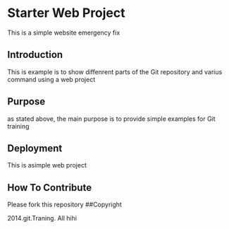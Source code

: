 # Starter Web Project
This is a simple website
emergency fix
## Introduction
This is example is to show diffenrent parts of the Git repository and varius command using a web project
## Purpose
as stated above, the main purpose is to provide simple examples for Git training
## Deployment
This is asimple web project
## How To Contribute
Please fork this repository
##Copyright

2014.git.Traning. All hihi